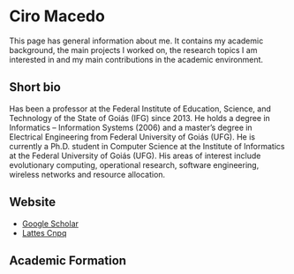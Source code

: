 # Ciro Macedo
This page has general information about me. It contains my academic background, the main projects I worked on, the research topics I am interested in and my main contributions in the academic environment.

## Short bio
Has been a professor at the Federal Institute of Education, Science, and Technology of the State of Goiás (IFG) since 2013. He holds a degree in Informatics – Information Systems (2006) and a master’s degree in Electrical Engineering from Federal University of Goiás (UFG). He is currently a Ph.D. student in Computer Science at the Institute of Informatics at the Federal University of Goiás (UFG). His areas of interest include evolutionary computing, operational research, software engineering, wireless networks and resource allocation.
## Website
- [Google Scholar](https://scholar.google.com.br/citations?user=GMxi-B8AAAAJ)
- [Lattes Cnpq](http://lattes.cnpq.br/7461921402514789)

## Academic Formation
